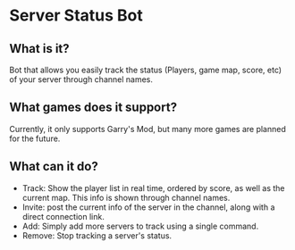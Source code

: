 # Server Status Bot
## What is it?
Bot that allows you easily track the status (Players, game map, score, etc) of your server through channel names.

## What games does it support?
Currently, it only supports Garry's Mod, but many more games are planned for the future.

## What can it do?
- Track: Show the player list in real time, ordered by score, as well as the current map. This info is shown through channel names.
- Invite: post the current info of the server in the channel, along with a direct connection link.
- Add: Simply add more servers to track using a single command.
- Remove: Stop tracking a server's status.
